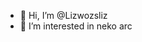 - 👋 Hi, I’m @Lizwozsliz
- 👀 I’m interested in neko arc

<!---
Lizwozsliz/Lizwozsliz is a ✨ special ✨ repository because its `README.md` (this file) appears on your GitHub profile.
You can click the Preview link to take a look at your changes.
--->
